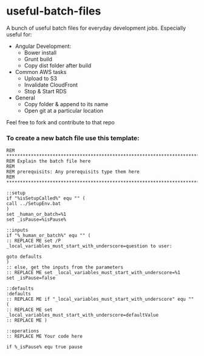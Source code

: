 # useful-batch-files
A bunch of useful batch files for everyday development jobs.
Especially useful for:
- Angular Development:
    - Bower install
	- Grunt build
	- Copy dist folder after build
- Common AWS tasks
    - Upload to S3
	- Invalidate CloudFront
	- Stop & Start RDS
- General
	- Copy folder & append to its name
	- Open git at a particular location
	
Feel free to fork and contribute to that repo

### To create a new batch file use this template:
```
REM ********************************************************************************
REM Explain the batch file here
REM
REM prerequisits: Any prerequisits type them here
REM ********************************************************************************

::setup
if "%isSetupCalled%" equ "" (
call ../SetupEnv.bat
)
set _human_or_batch=%1
set _isPause=%isPause%

::inputs
if "%_human_or_batch%" equ "" (
:: REPLACE ME set /P _local_variables_must_start_with_underscore=question to user:

goto defaults
)
:: else, get the inputs from the parameters
:: REPLACE ME set _local_variables_must_start_with_underscore=%1
set _isPause=false

::defaults
:defaults
:: REPLACE ME if "_local_variables_must_start_with_underscore" equ "" (
:: REPLACE ME set _local_variables_must_start_with_underscore=defaultValue
:: REPLACE ME )

::operations
:: REPLACE ME Your code here

if %_isPause% equ true pause
```